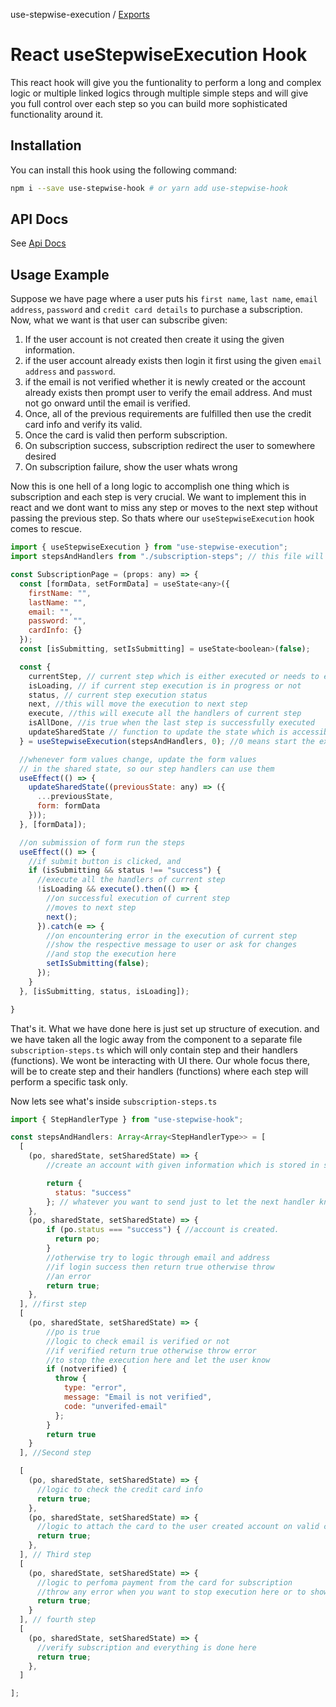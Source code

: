 use-stepwise-execution / [Exports](modules.md)

# React useStepwiseExecution Hook

This react hook will give you the funtionality to perform a long and complex logic or multiple linked logics through multiple simple steps and will give you full control over each step so you can build more sophisticated functionality around it.

## Installation

You can install this hook using the following command:

```bash
npm i --save use-stepwise-hook # or yarn add use-stepwise-hook
```

## API Docs

See [Api Docs](docs/modules.md)

## Usage Example

Suppose we have page where a user puts his `first name`, `last name`, `email address`, `password`
and `credit card details` to purchase a subscription. Now, what we want is that user can subscribe given:

  1. If the user account is not created then create it using the given information.
  2. if the user account already exists then login it first using the given `email address` and `password`.
  3. if the email is not verified whether it is newly created or the account already exists then prompt user to verify the email address. And must not go onward until the email is verified.
  4. Once, all of the previous requirements are fulfilled then use the credit card info and verify its valid.
  5. Once the card is valid then perform subscription.
  6. On subscription success, subscription redirect the user to somewhere desired
  7. On subscription failure, show the user whats wrong

Now this is one hell of a long logic to accomplish one thing which is subscription and each step is very crucial. We want to implement this in react and we dont want to miss any step or moves to the next step without passing the previous step. So thats where our `useStepwiseExecution` hook comes to rescue.

```javascript
import { useStepwiseExecution } from "use-stepwise-execution";
import stepsAndHandlers from "./subscription-steps"; // this file will contain all our logic in steps

const SubscriptionPage = (props: any) => {
  const [formData, setFormData] = useState<any>({
    firstName: "",
    lastName: "",
    email: "",
    password: "",
    cardInfo: {}
  });
  const [isSubmitting, setIsSubmitting] = useState<boolean>(false);

  const {
    currentStep, // current step which is either executed or needs to execute
    isLoading, // if current step execution is in progress or not
    status, // current step execution status
    next, //this will move the execution to next step
    execute, //this will execute all the handlers of current step
    isAllDone, //is true when the last step is successfully executed
    updateSharedState // function to update the state which is accessibel to all step handlers
  } = useStepwiseExecution(stepsAndHandlers, 0); //0 means start the execution from step 0, whereas second param is all about steps and their handlers

  //whenever form values change, update the form values
  // in the shared state, so our step handlers can use them
  useEffect(() => {
    updateSharedState((previousState: any) => ({
      ...previousState,
      form: formData
    }));
  }, [formData]);

  //on submission of form run the steps
  useEffect(() => {
    //if submit button is clicked, and 
    if (isSubmitting && status !== "success") {
      //execute all the handlers of current step
      !isLoading && execute().then(() => {
        //on successful execution of current step
        //moves to next step
        next();
      }).catch(e => {
        //on encountering error in the execution of current step
        //show the respective message to user or ask for changes
        //and stop the execution here
        setIsSubmitting(false);
      });
    }
  }, [isSubmitting, status, isLoading]);

}

```

That's it. What we have done here is just set up structure of execution. and we have taken all the logic away from the component to a separate file `subscription-steps.ts` which will only contain step and their handlers (functions). We wont be interacting with UI there. Our whole focus there, will be to create step and their handlers (functions) where each step will perform a specific task only.

Now lets see what's inside `subscription-steps.ts`

```javascript
import { StepHandlerType } from "use-stepwise-hook";

const stepsAndHandlers: Array<Array<StepHandlerType>> = [
  [
    (po, sharedState, setSharedState) => {
        //create an account with given information which is stored in sharedState

        return {
          status: "success"
        }; // whatever you want to send just to let the next handler know what happens here and what you need to do according
    },
    (po, sharedState, setSharedState) => {
        if (po.status === "success") { //account is created.
          return po;
        }
        //otherwise try to logic through email and address
        //if login success then return true otherwise throw
        //an error 
        return true;
    },
  ], //first step
  [
    (po, sharedState, setSharedState) => {
        //po is true
        //logic to check email is verified or not
        //if verified return true otherwise throw error
        //to stop the execution here and let the user know
        if (notverified) {
          throw {
            type: "error",
            message: "Email is not verified",
            code: "unverifed-email"
          };
        }
        return true
    }
  ], //Second step

  [
    (po, sharedState, setSharedState) => {
      //logic to check the credit card info
      return true;
    },
    (po, sharedState, setSharedState) => {
      //logic to attach the card to the user created account on valid card
      return true;
    },
  ], // Third step
  [
    (po, sharedState, setSharedState) => {
      //logic to perfoma payment from the card for subscription
      //throw any error when you want to stop execution here or to show some data to user
      return true;
    }
  ], // fourth step
  [
    (po, sharedState, setSharedState) => {
      //verify subscription and everything is done here
      return true;
    },
  ]

];

```

<!-- 
const stepsAndHandlers: Array<Array<StepHandlerType>> = [
  [], //step one. it has no handlers. it is empty. I have left it empty for nothing :P .
  [
    (po, sharedState, setSharedState) => {
      //suppose sharedState is an empty object
      //sharedState = {}
      setSharedState((ps: any) => ({
        ...ps,
        token: "123"
      }));
      //your logic
      return "anything";
    }, // first handler 'of step two
    (po, sharedState, setSharedState) => {
      //here po = "anything"
      //sharedState = {}
      return "nothing";
    }, // second handler of step two
    (po, sharedState, setSharedState) => {
      //here po = "nothing"
      //sharedState = {}
      return "nothing";
    }, // third handler of step two
    .
    .
    .
    (po, sharedState, setSharedState) => {
      //sharedState = {}
      return ["everything"];
    }, // Nth handler of step two
  ], //Second step

  [
    (po, sharedState, setSharedState) => {
      //here po = ["everything"]
      //sharedState = {token: "123"}
      //your logic
      return "anything";
    }, // first handler 'of step two
  ] // Third step
];
-->

